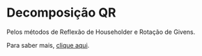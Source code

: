 # Decomposição QR

Pelos métodos de Reflexão de Householder e Rotação de Givens.

Para saber mais, [clique aqui](https://en.wikipedia.org/wiki/QR_decomposition).
